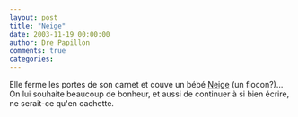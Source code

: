 ```yaml
---
layout: post
title: "Neige"
date: 2003-11-19 00:00:00
author: Dre Papillon
comments: true
categories: 
---
```



Elle ferme les portes de son carnet et couve un bébé [Neige](http://neiges.blogspot.com/) (un flocon?)...  On lui souhaite beaucoup de bonheur, et aussi de continuer à si bien écrire, ne serait-ce qu'en cachette.